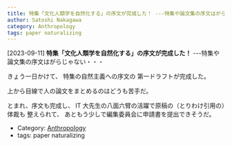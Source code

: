 ```yaml
---
title: 特集「文化人類学を自然化する」の序文が完成した！ ---特集や論文集の序文はがらじゃない・・・
author: Satoshi Nakagawa
category: Anthropology
tags: paper naturalizing
---
```


[2023-09-11] **特集「文化人類学を自然化する」の序文が完成した！**  ---特集や論文集の序文はがらじゃない・・・

きょう一日かけて、
特集の自然主義への序文の
第一ドラフトが完成した。

 上から目線で人の論文をまとめるのはどうも苦手だ。

 とまれ、序文も完成し、
IT 大先生の八面六臂の活躍で原稿の（とりわけ引用の）体裁も
整えられて、
あともう少しで編集委員会に申請書を提出できそうだ。

- Category: [Anthropology](https://merapano.github.io/categories.html#Anthropology)
- tags: paper naturalizing
